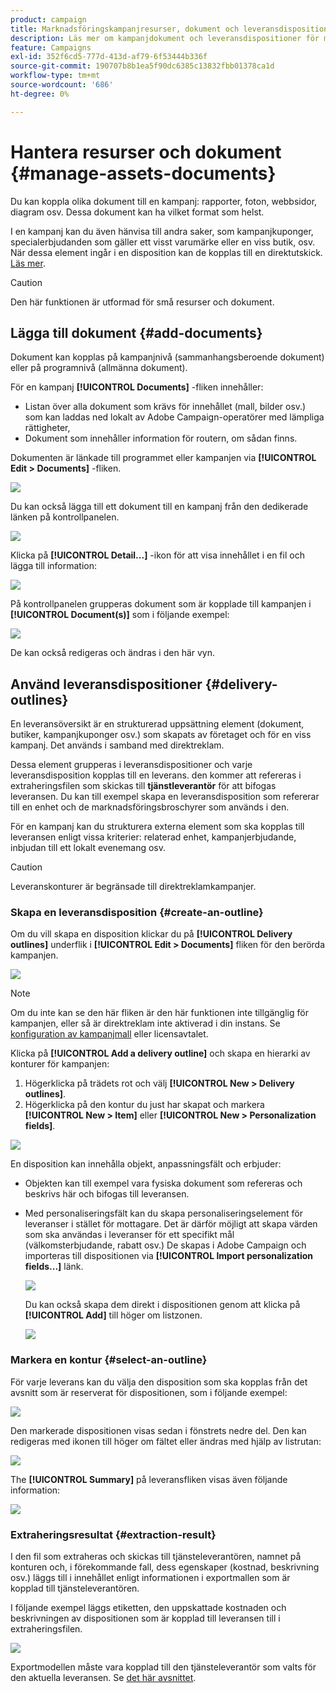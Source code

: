 ```yaml
---
product: campaign
title: Marknadsföringskampanjresurser, dokument och leveransdispositioner
description: Läs mer om kampanjdokument och leveransdispositioner för marknadsföring
feature: Campaigns
exl-id: 352f6cd5-777d-413d-af79-6f53444b336f
source-git-commit: 190707b8b1ea5f90dc6385c13832fbb01378ca1d
workflow-type: tm+mt
source-wordcount: '686'
ht-degree: 0%

---
```


# Hantera resurser och dokument {#manage-assets-documents}

Du kan koppla olika dokument till en kampanj: rapporter, foton, webbsidor, diagram osv. Dessa dokument kan ha vilket format som helst.

I en kampanj kan du även hänvisa till andra saker, som kampanjkuponger, specialerbjudanden som gäller ett visst varumärke eller en viss butik, osv. När dessa element ingår i en disposition kan de kopplas till en direktutskick. [Läs mer](#associating-and-structuring-resources-linked-via-a-delivery-outline).


>[!CAUTION]
>
>Den här funktionen är utformad för små resurser och dokument.

<!--
>[!NOTE]
>
>If you are using Campaign Marketing Resource Management module, you can also manage a library of marketing resources that are available for several users for collaborative work. [Learn more](../../mrm/using/managing-marketing-resources.md).
-->

## Lägga till dokument {#add-documents}

Dokument kan kopplas på kampanjnivå (sammanhangsberoende dokument) eller på programnivå (allmänna dokument).

För en kampanj **[!UICONTROL Documents]** -fliken innehåller:

* Listan över alla dokument som krävs för innehållet (mall, bilder osv.) som kan laddas ned lokalt av Adobe Campaign-operatörer med lämpliga rättigheter,
* Dokument som innehåller information för routern, om sådan finns.

Dokumenten är länkade till programmet eller kampanjen via **[!UICONTROL Edit > Documents]** -fliken.

![](assets/op_add_document.png)

Du kan också lägga till ett dokument till en kampanj från den dedikerade länken på kontrollpanelen.

![](assets/add_a_document_in_op.png)

Klicka på **[!UICONTROL Detail...]** -ikon för att visa innehållet i en fil och lägga till information:

![](assets/add_document_details.png)

På kontrollpanelen grupperas dokument som är kopplade till kampanjen i **[!UICONTROL Document(s)]** som i följande exempel:

![](assets/edit_documents.png)

De kan också redigeras och ändras i den här vyn.

## Använd leveransdispositioner {#delivery-outlines}

En leveransöversikt är en strukturerad uppsättning element (dokument, butiker, kampanjkuponger osv.) som skapats av företaget och för en viss kampanj. Det används i samband med direktreklam.

Dessa element grupperas i leveransdispositioner och varje leveransdisposition kopplas till en leverans. den kommer att refereras i extraheringsfilen som skickas till **tjänstleverantör** för att bifogas leveransen. Du kan till exempel skapa en leveransdisposition som refererar till en enhet och de marknadsföringsbroschyrer som används i den.

För en kampanj kan du strukturera externa element som ska kopplas till leveransen enligt vissa kriterier: relaterad enhet, kampanjerbjudande, inbjudan till ett lokalt evenemang osv.

>[!CAUTION]
>
>Leveranskonturer är begränsade till direktreklamkampanjer.

### Skapa en leveransdisposition {#create-an-outline}

Om du vill skapa en disposition klickar du på **[!UICONTROL Delivery outlines]** underflik i **[!UICONTROL Edit > Documents]** fliken för den berörda kampanjen.

![](assets/add-a-delivery-outline.png)


>[!NOTE]
>
>Om du inte kan se den här fliken är den här funktionen inte tillgänglig för kampanjen, eller så är direktreklam inte aktiverad i din instans. Se [konfiguration av kampanjmall](marketing-campaign-templates.md#campaign-templates) eller licensavtalet.

Klicka på **[!UICONTROL Add a delivery outline]** och skapa en hierarki av konturer för kampanjen:

1. Högerklicka på trädets rot och välj **[!UICONTROL New > Delivery outlines]**.
1. Högerklicka på den kontur du just har skapat och markera **[!UICONTROL New > Item]** eller **[!UICONTROL New > Personalization fields]**.

![](assets/del-outline-add-new-item.png)

En disposition kan innehålla objekt, anpassningsfält och erbjuder:

* Objekten kan till exempel vara fysiska dokument som refereras och beskrivs här och bifogas till leveransen.
* Med personaliseringsfält kan du skapa personaliseringselement för leveranser i stället för mottagare. Det är därför möjligt att skapa värden som ska användas i leveranser för ett specifikt mål (välkomsterbjudande, rabatt osv.) De skapas i Adobe Campaign och importeras till dispositionen via **[!UICONTROL Import personalization fields...]** länk.

   ![](assets/del-outline-perso-field.png)

   Du kan också skapa dem direkt i dispositionen genom att klicka på **[!UICONTROL Add]** till höger om listzonen.

   ![](assets/add-del-outline-button.png)


### Markera en kontur {#select-an-outline}

För varje leverans kan du välja den disposition som ska kopplas från det avsnitt som är reserverat för dispositionen, som i följande exempel:

![](assets/select-delivery-outline.png)

Den markerade dispositionen visas sedan i fönstrets nedre del. Den kan redigeras med ikonen till höger om fältet eller ändras med hjälp av listrutan:

![](assets/delivery-outline-selected.png)

The **[!UICONTROL Summary]** på leveransfliken visas även följande information:

![](assets/delivery-outline-in-dashboard.png)

### Extraheringsresultat {#extraction-result}

I den fil som extraheras och skickas till tjänsteleverantören, namnet på konturen och, i förekommande fall, dess egenskaper (kostnad, beskrivning osv.) läggs till i innehållet enligt informationen i exportmallen som är kopplad till tjänsteleverantören.

I följande exempel läggs etiketten, den uppskattade kostnaden och beskrivningen av dispositionen som är kopplad till leveransen till i extraheringsfilen.

![](assets/campaign-export-template.png)

Exportmodellen måste vara kopplad till den tjänsteleverantör som valts för den aktuella leveransen. Se [det här avsnittet](providers--stocks-and-budgets.md#creating-service-providers-and-their-cost-structures).
